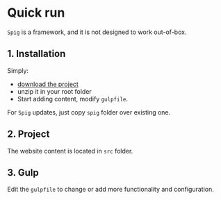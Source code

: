 # Quick run

`Spig` is a framework, and it is not designed to work out-of-box.

## 1. Installation

Simply:
 
+ [download the project](https://github.com/igr/spig/archive/master.zip)
+ unzip it in your root folder
+ Start adding content, modify `gulpfile`.

For `Spig` updates, just copy `spig` folder over existing one. 


## 2. Project 

The website content is located in `src` folder.

## 3. Gulp

Edit the `gulpfile` to change or add more functionality and configuration.

